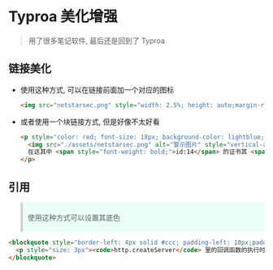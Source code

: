# Typroa 美化增强
> 用了很多笔记软件, 最后还是回到了 Typroa
## 链接美化
- 使用这种方式, 可以在链接前面加一个对应的图标
  ```html
  <img src="netstarsec.png" style="width: 2.5%; height: auto;margin-right: 3px;"> [XXXX](XXXX)
  ```
- 或者使用一个块链接方式, 但是好像不太好看
  ```html
  <p style="color: red; font-size: 18px; background-color: lightblue; padding-top: 10px; padding-bottom: 10px; padding-left: 10px;">
    <img src="./assets/netstarsec.png" alt="警示图片" style="vertical-align: middle;width: 2.5%; height: auto;margin-right: 3px;">
    在这其中 <span style="font-weight: bold;">id:14</span> 的证书其 <span style="font-style: italic;">使用者可选名称为</span> 主体名称=administrator
  </p>
  ```
## 引用
<blockquote style="border-left: 4px solid #ccc; padding-left: 10px;padding-top: 5px;padding-bottom: 5px;background-color: #eafff8;">
  <p style="size: 3px">使用这种方式可以设置其底色</p>
</blockquote>

```html
<blockquote style="border-left: 4px solid #ccc; padding-left: 10px;padding-top: 5px;padding-bottom: 5px;background-color: #eafff8;">
  <p style="size: 3px"><code>http.createServer</code> 里的回调函数的执行时机： 当接收到 HTTP 请求的时候，就会执行</p>
</blockquote>
```
